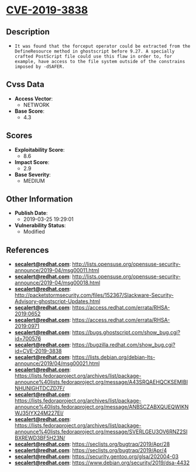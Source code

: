 
# [CVE-2019-3838](https://cve.mitre.org/cgi-bin/cvename.cgi?name=CVE-2019-3838)

## Description

- `It was found that the forceput operator could be extracted from the DefineResource method in ghostscript before 9.27. A specially crafted PostScript file could use this flaw in order to, for example, have access to the file system outside of the constrains imposed by -dSAFER.`

## Cvss Data

- **Access Vector**:
  - NETWORK
- **Base Score**:
  - 4.3

## Scores

- **Exploitability Score**:
  - 8.6
- **Impact Score**:
  - 2.9
- **Base Severity**:
  - MEDIUM

## Other Information

- **Publish Date**:
  - 2019-03-25 19:29:01
- **Vulnerability Status**:
  - Modified

## References

- **secalert@redhat.com**: http://lists.opensuse.org/opensuse-security-announce/2019-04/msg00011.html
- **secalert@redhat.com**: http://lists.opensuse.org/opensuse-security-announce/2019-04/msg00018.html
- **secalert@redhat.com**: http://packetstormsecurity.com/files/152367/Slackware-Security-Advisory-ghostscript-Updates.html
- **secalert@redhat.com**: https://access.redhat.com/errata/RHSA-2019:0652
- **secalert@redhat.com**: https://access.redhat.com/errata/RHSA-2019:0971
- **secalert@redhat.com**: https://bugs.ghostscript.com/show_bug.cgi?id=700576
- **secalert@redhat.com**: https://bugzilla.redhat.com/show_bug.cgi?id=CVE-2019-3838
- **secalert@redhat.com**: https://lists.debian.org/debian-lts-announce/2019/04/msg00021.html
- **secalert@redhat.com**: https://lists.fedoraproject.org/archives/list/package-announce%40lists.fedoraproject.org/message/A43SRQAEHQCKSEMIBINHUNIGHTDCZD7F/
- **secalert@redhat.com**: https://lists.fedoraproject.org/archives/list/package-announce%40lists.fedoraproject.org/message/ANBSCZABXQUEQWIKNWJ35IYX24M227EI/
- **secalert@redhat.com**: https://lists.fedoraproject.org/archives/list/package-announce%40lists.fedoraproject.org/message/SVERLGEU3OV6RNZ2SIBXREWD3BF5H23N/
- **secalert@redhat.com**: https://seclists.org/bugtraq/2019/Apr/28
- **secalert@redhat.com**: https://seclists.org/bugtraq/2019/Apr/4
- **secalert@redhat.com**: https://security.gentoo.org/glsa/202004-03
- **secalert@redhat.com**: https://www.debian.org/security/2019/dsa-4432

